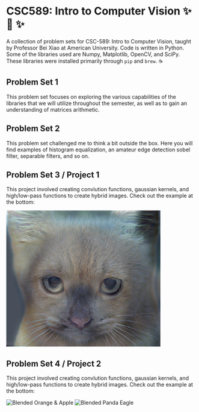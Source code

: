 # CSC589: Intro to Computer Vision  :sparkles: :eyes: :sparkles:
A collection of problem sets for CSC-589: Intro to Computer Vision, taught by Professor Bei Xiao at
American University. Code is written in Python. Some of the libraries used are Numpy, Matplotlib,
OpenCV, and SciPy. These libraries were installed primarily through ```pip``` and ```brew```. :coffee:

## Problem Set 1
This problem set focuses on exploring the various capabilities of the libraries that we will utilize throughout
the semester, as well as to gain an understanding of matrices arithmetic.

## Problem Set 2
This problem set challenged me to think a bit outside the box. Here you will find examples of histogram
equalization, an amateur edge detection sobel filter, separable filters, and so on.

## Problem Set 3 / Project 1
This project involved creating convlution functions, gaussian kernels, and high/low-pass functions
to create hybrid images. Check out the example at the bottom: 

![Hybrid image of cat and dog](/yan_shi_ps3/images/output/hybrid_image_catto_doggo_v2_color.png)

## Problem Set 4 / Project 2
This project involved creating convlution functions, gaussian kernels, and high/low-pass functions
to create hybrid images. Check out the example at the bottom: 

![Blended Orange & Apple](/yan_shi_ps4/images/data/output/image1_project2.png)
![Blended Panda Eagle](/yan_shi_ps4/images/data/output/image2_project2.png)
